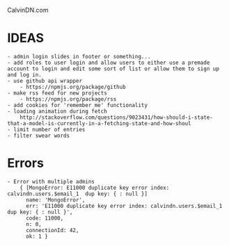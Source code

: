 CalvinDN.com

IDEAS
==========
	- admin login slides in footer or something...
    - add roles to user login and allow users to either use a premade account to login and edit some sort of list or allow them to sign up and log in.
    - use github api wrapper
        - https://npmjs.org/package/github
    - make rss feed for new projects
        - https://npmjs.org/package/rss
    - add cookies for 'remember me' functionality
    - loading animation during fetch
        http://stackoverflow.com/questions/9023431/how-should-i-state-that-a-model-is-currently-in-a-fetching-state-and-how-shoul
    - limit number of entries
    - filter swear words

Errors
==========
    - Error with multiple admins
        { [MongoError: E11000 duplicate key error index: calvindn.users.$email_1  dup key: { : null }]
          name: 'MongoError',
          err: 'E11000 duplicate key error index: calvindn.users.$email_1  dup key: { : null }',
          code: 11000,
          n: 0,
          connectionId: 42,
          ok: 1 }
